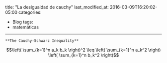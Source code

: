 title: "La desigualdad de cauchy"
last_modified_at: 2016-03-09T16:20:02-05:00
categories:
  - Blog
tags:
  - matemáticas
---
    **The Cauchy-Schwarz Inequality**
$$\left( \sum_{k=1}^n a_k b_k \right)^2 \leq \left( \sum_{k=1}^n a_k^2 \right) \left( \sum_{k=1}^n b_k^2 \right)$$
